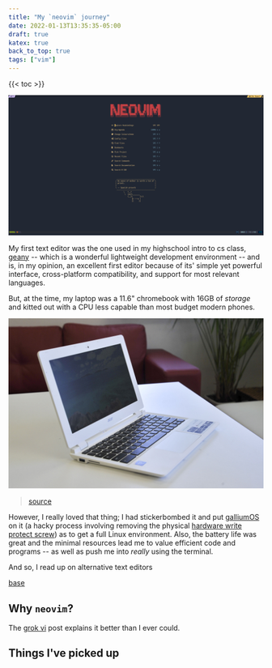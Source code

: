 ```yaml
---
title: "My `neovim` journey"
date: 2022-01-13T13:35:35-05:00
draft: true
katex: true
back_to_top: true
tags: ["vim"]
---
```


{{< toc >}}


![nvim_dashboard](img/nvim_dashboard.png)

My first text editor was the one used in my highschool intro to cs class, [geany](https://www.geany.org/) -- which is a wonderful lightweight development environment -- and is, in my opinion, an excellent first editor because of its' simple yet powerful interface, cross-platform compatibility, and support for most relevant languages.

But, at the time, my laptop was a 11.6" chromebook with 16GB of *storage* and kitted out with a CPU less capable than most budget modern phones.

![chromebook](img/chromebook.png)
> [source](pcworld.com)

However, I really loved that thing; I had stickerbombed it and put [galliumOS](https://galliumos.org/) on it (a hacky process involving removing the physical [hardware write protect screw](https://chromium.googlesource.com/chromiumos/docs/+/master/write_protection.md)) as to get a full Linux environment. 
Also, the battery life was great and the minimal resources lead me to value efficient code and programs -- as well as push me into *really* using the terminal.






And so, I read up on alternative text editors 




[base](https://github.com/amix/vimrc)


## Why `neovim`?

The [grok vi](https://stackoverflow.com/questions/1218390/what-is-your-most-productive-shortcut-with-vim/1220118#1220118) post
explains it better than I ever could.

## Things I've picked up






